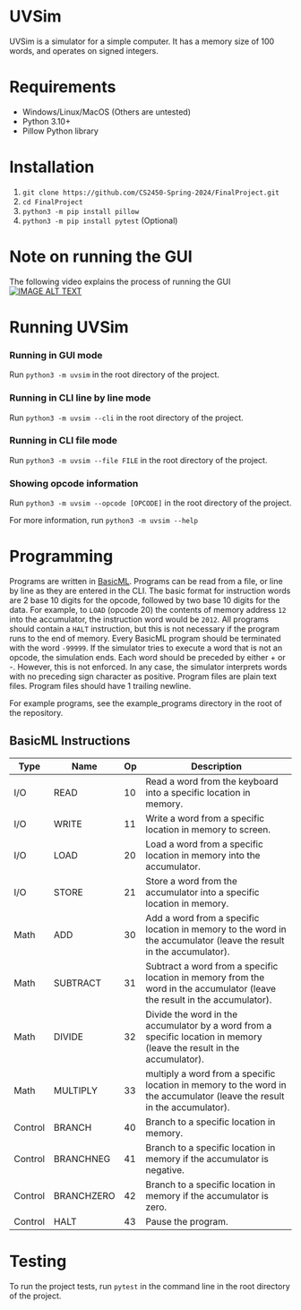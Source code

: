 # UVSim
UVSim is a simulator for a simple computer. It has a memory size of 100 words, and operates on signed integers.

# Requirements
- Windows/Linux/MacOS (Others are untested)
- Python 3.10+
- Pillow Python library

# Installation
1. `git clone https://github.com/CS2450-Spring-2024/FinalProject.git`
2. `cd FinalProject`
3. `python3 -m pip install pillow`
5. `python3 -m pip install pytest` (Optional)

# Note on running the GUI
The following video explains the process of running the GUI
[![IMAGE ALT TEXT](http://img.youtube.com/vi/ivGIeuorvso/0.jpg)](http://www.youtube.com/watch?v=ivGIeuorvso "Running in GUI mode")

# Running UVSim
### Running in GUI mode
Run `python3 -m uvsim` in the root directory of the project.

### Running in CLI line by line mode
Run `python3 -m uvsim --cli` in the root directory of the project.

### Running in CLI file mode
Run `python3 -m uvsim --file FILE` in the root directory of the project.

### Showing opcode information
Run `python3 -m uvsim --opcode [OPCODE]` in the root directory of the project.

For more information, run `python3 -m uvsim --help`

# Programming
Programs are written in [BasicML](#basicml-instructions). Programs can be read from a file, or line by line as they are entered in the CLI.
The basic format for instruction words are 2 base 10 digits for the opcode, followed by two base 10 digits for the data. For example, to `LOAD` (opcode 20) the contents of memory address `12` into the accumulator, the instruction word would be `2012`. All programs should contain a `HALT` instruction, but this is not necessary if the program runs to the end of memory.
Every BasicML program should be terminated with the word `-99999`.
If the simulator tries to execute a word that is not an opcode, the simulation ends.
Each word should be preceded by either + or -. However, this is not enforced. In any case, the simulator interprets words with no preceding sign character as positive.
Program files are plain text files.
Program files should have 1 trailing newline.

For example programs, see the example_programs directory in the root of the repository.

## BasicML Instructions

| Type    | Name       | Op | Description                                                                                                                |
|---------|------------|----|----------------------------------------------------------------------------------------------------------------------------|
| I/O     | READ       | 10 | Read a word from the keyboard into a specific location in memory.                                                          |
| I/O     | WRITE      | 11 | Write a word from a specific location in memory to screen.                                                                 |
| I/O     | LOAD       | 20 | Load a word from a specific location in memory into the accumulator.                                                       |
| I/O     | STORE      | 21 | Store a word from the accumulator into a specific location in memory.                                                      |
| Math    | ADD        | 30 | Add a word from a specific location in memory to the word in the accumulator (leave the result in the accumulator).        |
| Math    | SUBTRACT   | 31 | Subtract a word from a specific location in memory from the word in the accumulator (leave the result in the accumulator). |
| Math    | DIVIDE     | 32 | Divide the word in the accumulator by a word from a specific location in memory (leave the result in the accumulator).     |
| Math    | MULTIPLY   | 33 | multiply a word from a specific location in memory to the word in the accumulator (leave the result in the accumulator).   |
| Control | BRANCH     | 40 | Branch to a specific location in memory.                                                                                   |
| Control | BRANCHNEG  | 41 | Branch to a specific location in memory if the accumulator is negative.                                                    |
| Control | BRANCHZERO | 42 | Branch to a specific location in memory if the accumulator is zero.                                                        |
| Control | HALT       | 43 | Pause the program.                                                                                                         |

# Testing

To run the project tests, run `pytest` in the command line in the root directory of the project.
